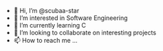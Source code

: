 - 👋 Hi, I’m @scubaa-star
- 👀 I’m interested in Software Engineering 
- 🌱 I’m currently learning C
- 💞️ I’m looking to collaborate on interesting projects
- 📫 How to reach me ...

<!---
scubaa-star/scubaa-star is a ✨ special ✨ repository because its `README.md` (this file) appears on your GitHub profile.
You can click the Preview link to take a look at your changes.
--->
